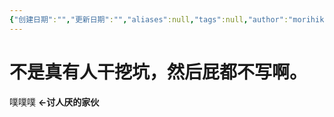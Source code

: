 ```yaml
---
{"创建日期":"","更新日期":"","aliases":null,"tags":null,"author":"morihiko","dg-publish":true,"permalink":"/02-闳推演/推演-坏种/","dgPassFrontmatter":true,"noteIcon":"","created":"2024-11-23T18:25:51.425+08:00","updated":"2024-11-27T14:36:27.000+08:00"}
---
```



# 不是真有人干挖坑，然后屁都不写啊。

噗噗噗 **←讨人厌的家伙**